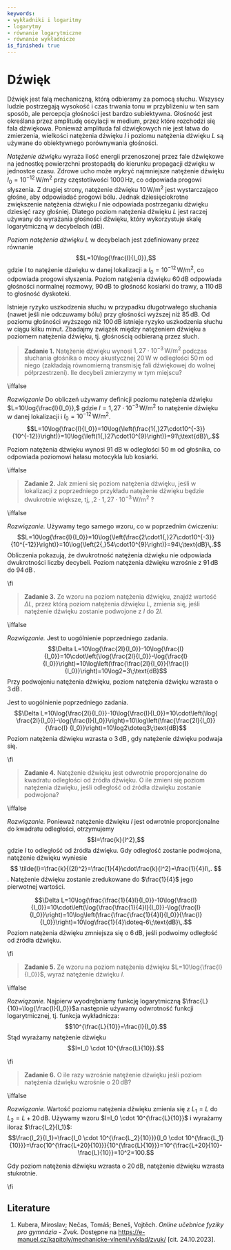 ```yaml
---
keywords:
- wykładniki i logaritmy
- logarytmy
- równanie logarytmiczne
- równanie wykładnicze
is_finished: true
---
```


# Dźwięk

Dźwięk jest falą mechaniczną, którą odbieramy za pomocą słuchu.
Wszyscy ludzie postrzegają wysokość i czas trwania tonu w przybliżeniu w ten sam sposób,
ale percepcja głośności jest bardzo subiektywna.
Głośność jest określana przez amplitudę oscylacji w medium, przez które rozchodzi się fala dźwiękowa.
Ponieważ amplituda fal dźwiękowych nie jest łatwa do zmierzenia,
wielkości natężenia dźwięku $I$ i poziomu natężenia dźwięku $L$
są używane do obiektywnego porównywania głośności.

*Natężenie dźwięku* wyraża ilość energii przenoszonej przez fale dźwiękowe na jednostkę powierzchni prostopadłą do kierunku propagacji dźwięku w jednostce czasu.
Zdrowe ucho może wykryć najmniejsze natężenie dźwięku $I_0=10^{-12}\,\text{W}/\text{m}^2$ przy częstotliwości $1000\,\text{Hz}$, co odpowiada progowi słyszenia.
Z drugiej strony, natężenie dźwięku $10\,\text{W}/\text{m}^2$ jest wystarczająco głośne, aby odpowiadać progowi bólu.
Jednak dziesięciokrotne zwiększenie natężenia dźwięku $I$ nie odpowiada postrzeganiu dźwięku dziesięć razy głośniej.
Dlatego poziom natężenia dźwięku $L$ jest raczej używany do wyrażania głośności dźwięku,
który wykorzystuje skalę logarytmiczną w decybelach (dB).

*Poziom natężenia dźwięku* $L$ w decybelach jest zdefiniowany przez równanie $$L=10\log{\frac{I}{I_0}},$$
gdzie $I$ to natężenie dźwięku w danej lokalizacji
a $I_0=10^{-12}\,\text{W}/\text{m}^2$, co odpowiada progowi słyszenia.
Poziom natężenia dźwięku $60\,\text{dB}$ odpowiada głośności normalnej rozmowy, $90\,\text{dB}$ to głośność kosiarki do trawy, a $110\,\text{dB}$ to głośność dyskoteki.

Istnieje ryzyko uszkodzenia słuchu w przypadku długotrwałego słuchania
(nawet jeśli nie odczuwamy bólu) przy głośności wyższej niż $85\,\text{dB}$.
Od poziomu głośności wyższego niż $100\,\text{dB}$ istnieje ryzyko uszkodzenia słuchu w ciągu kilku minut.
Zbadajmy związek między natężeniem dźwięku a poziomem natężenia dźwięku, tj. głośnością odbieraną przez słuch.

>**Zadanie 1.** Natężenie dźwięku wynosi $1{,}27\cdot10^{-3}\,\text{W}/\text{m}^2$ 
>podczas słuchania głośnika o mocy akustycznej $20\,\text{W}$
>w odległości $50\,\text{m}$ od niego
>(zakładają równomierną transmisję fali dźwiękowej do wolnej półprzestrzeni).
>Ile decybeli zmierzymy w tym miejscu?

\iffalse

*Rozwiązanie* Do obliczeń używamy definicji poziomu natężenia dźwięku $L=10\log{\frac{I}{I_0}},$ gdzie $I=1{,}27\cdot10^{-3}\,\text{W}/\text{m}^2$ to natężenie dźwięku w danej lokalizacji i $I_0=10^{-12}\,\text{W}/\text{m}^2$.
$$L=10\log{\frac{I}{I_0}}=10\log{\left(\frac{1{,}27\cdot10^{-3}}{10^{-12}}\right)}=10\log{\left(1{,}27\cdot10^{9}\right)}=91\;\text{dB}\,.$$

Poziom natężenia dźwięku wynosi 91 dB w odległości 50 m od głośnika,
co odpowiada poziomowi hałasu motocykla lub kosiarki.

\iffalse

>**Zadanie 2.** Jak zmieni się poziom natężenia dźwięku, jeśli w lokalizacji z poprzedniego przykładu natężenie dźwięku będzie dwukrotnie większe, tj,
>,$2\cdot1{,}27\cdot10^{-3}\,\text{W}/\text{m}^2$ ?

\iffalse

*Rozwiązanie.* Używamy tego samego wzoru, co w poprzednim ćwiczeniu:
$$L=10\log{\frac{I}{I_0}}=10\log{\left(\frac{2\cdot1{,}27\cdot10^{-3}}{10^{-12}}\right)}=10\log{\left(2{,}54\cdot10^{9}\right)}=94\;\text{dB}\,.$$
Obliczenia pokazują, że dwukrotność natężenia dźwięku nie odpowiada dwukrotności liczby decybeli.
 Poziom natężenia dźwięku wzrośnie z
$91\,\text{dB}$ do $94\,\text{dB}\,$.

\fi

>**Zadanie 3.** Ze wzoru na poziom natężenia dźwięku,
>znajdź wartość $\Delta L$, przez którą poziom natężenia dźwięku $L$,
>zmienia się, jeśli natężenie dźwięku zostanie podwojone z $I$ do $2I$.

\iffalse

*Rozwiązanie.* Jest to uogólnienie poprzedniego zadania.$$\Delta L=10\log{\frac{2I}{I_0}}-10\log{\frac{I}{I_0}}=10\cdot\left(\log{\frac{2I}{I_0}}-\log{\frac{I}{I_0}}\right)=10\log\left(\frac{\frac{2I}{I_0}}{\frac{I}{I_0}}\right)=10\log2=3\;\text{dB}$$
Przy podwojeniu natężenia dźwięku, poziom natężenia dźwięku wzrasta o $3\,\text{dB}\,$.

Jest to uogólnienie poprzedniego zadania.$$\Delta L=10\log{\frac{2I}{I_0}}-10\log{\frac{I}{I_0}}=10\cdot\left(\log{ \frac{2I}{I_0}}-\log{\frac{I}{I_0}}\right)=10\log\left(\frac{\frac{2I}{I_0}}{\frac{I} {I_0}}\right)=10\log2\doteq3\;\text{dB}$$
Poziom natężenia dźwięku wzrasta o $3\,\text{dB}\,$, gdy natężenie dźwięku podwaja się.

\fi

>**Zadanie 4.** Natężenie dźwięku jest odwrotnie proporcjonalne do kwadratu odległości od źródła dźwięku. O ile zmieni się poziom natężenia dźwięku, jeśli odległość od źródła dźwięku zostanie podwojona?

\iffalse

*Rozwiązanie.* Ponieważ natężenie dźwięku $I$ jest odwrotnie proporcjonalne do kwadratu odległości, otrzymujemy $$I=\frac{k}{l^2},$$ gdzie $l$ to odległość od źródła dźwięku. Gdy odległość zostanie podwojona, natężenie dźwięku wyniesie 
$$
\tilde{I}=\frac{k}{(2l)^2}=\frac{1}{4}\cdot\frac{k}{l^2}=\frac{1}{4}I\,.
$$.
Natężenie dźwięku zostanie zredukowane do $\frac{1}{4}$ jego pierwotnej wartości.

$$\Delta L=10\log{\frac{\frac{1}{4}I}{I_0}}-10\log{\frac{I}{I_0}}=10\cdot\left(\log{\frac{\frac{1}{4}I}{I_0}}-\log{\frac{I}{I_0}}\right)=10\log\left(\frac{\frac{\frac{1}{4}I}{I_0}}{\frac{I}{I_0}}\right)=10\log\frac{1}{4}\doteq-6\;\text{dB}\,.$$
Poziom natężenia dźwięku zmniejsza się o $6\,\text{dB}$, jeśli
podwoimy odległość od źródła dźwięku.

\fi

>**Zadanie 5.** Ze wzoru na poziom natężenia dźwięku $L=10\log{\frac{I}{I_0}}$,
>wyraź natężenie dźwięku $I$.

\iffalse

*Rozwiązanie.* Najpierw wyodrębniamy funkcję logarytmiczną
$\frac{L}{10}=\log{\frac{I}{I_0}}$a następnie używamy
odwrotność funkcji logarytmicznej, tj. funkcja wykładnicza:
$$10^{\frac{L}{10}}=\frac{I}{I_0}.$$
Stąd wyrażamy natężenie dźwięku
$$I=I_0 \cdot 10^{\frac{L}{10}}.$$

\fi

>**Zadanie 6.** O ile razy wzrośnie natężenie dźwięku
>jeśli poziom natężenia dźwięku wzrośnie o $20\,\text{dB}$?

\iffalse

*Rozwiązanie.* Wartość poziomu natężenia dźwięku zmienia się z $L_1=L$ do $L_2=L+20\,\text{dB}$. Używamy wzoru $I=I_0 \cdot 10^{\frac{L}{10}}$
i wyrażamy iloraz $\frac{I_2}{I_1}$:
$$\frac{I_2}{I_1}=\frac{I_0 \cdot 10^{\frac{L_2}{10}}}{I_0 \cdot 10^{\frac{L_1}{10}}}=\frac{10^{\frac{L+20}{10}}}{10^{\frac{L}{10}}}=10^{\frac{L+20}{10}-\frac{L}{10}}=10^2=100.$$

Gdy poziom natężenia dźwięku wzrasta o $20\,\text{dB}$, natężenie dźwięku wzrasta stukrotnie.

\fi

## Literature 
1. Kubera, Miroslav; Nečas, Tomáš; Beneš, Vojtěch. *Online učebnice fyziky pro gymnázia - Zvuk.* Dostępne na <https://e-manuel.cz/kapitoly/mechanicke-vlneni/vyklad/zvuk/> [cit. 24.10.2023].




